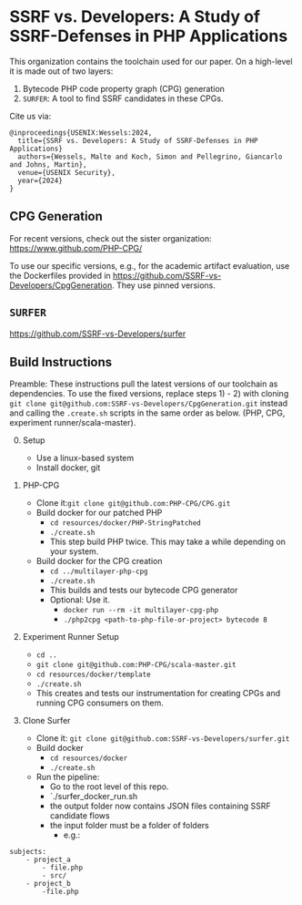 # SSRF vs. Developers: A Study of SSRF-Defenses in PHP Applications

This organization contains the toolchain used for our paper.
On a high-level it is made out of two layers:
1. Bytecode PHP code property graph (CPG) generation
2. `SURFER`: A tool to find SSRF candidates in these CPGs.

Cite us via: 
```
@inproceedings{USENIX:Wessels:2024,
  title={SSRF vs. Developers: A Study of SSRF-Defenses in PHP Applications}
  authors={Wessels, Malte and Koch, Simon and Pellegrino, Giancarlo and Johns, Martin},
  venue={USENIX Security},
  year={2024}
}
```
## CPG Generation
For recent versions, check out the sister organization: https://www.github.com/PHP-CPG/

To use our specific versions, e.g., for the academic artifact evaluation, use the Dockerfiles provided in https://github.com/SSRF-vs-Developers/CpgGeneration.
They use pinned versions.

## `SURFER`
https://github.com/SSRF-vs-Developers/surfer

## Build Instructions
Preamble: These instructions pull the latest versions of our toolchain as dependencies.
To use the fixed versions, replace steps 1) - 2) with cloning `git clone git@github.com:SSRF-vs-Developers/CpgGeneration.git` instead and calling the `.create.sh` scripts in the same order as below. (PHP, CPG, experiment runner/scala-master).


0. Setup
    - Use a linux-based system
    - Install docker, git

1. PHP-CPG
    - Clone it:`git clone git@github.com:PHP-CPG/CPG.git`
    - Build docker for our patched PHP
        - `cd resources/docker/PHP-StringPatched`
        - `./create.sh`
        - This step build PHP twice. This may take a while depending on your system.
    - Build docker for the CPG creation
        - `cd ../multilayer-php-cpg`
        - `./create.sh`
        - This builds and tests our bytecode CPG generator
        - Optional: Use it.
            - `docker run --rm -it multilayer-cpg-php`
            - `./php2cpg <path-to-php-file-or-project> bytecode 8`
2. Experiment Runner Setup
    - `cd ..`
    - `git clone git@github.com:PHP-CPG/scala-master.git`
    - `cd resources/docker/template`
    - `./create.sh`
    - This creates and tests our instrumentation for creating CPGs and running CPG consumers on them.

3. Clone Surfer
    - Clone it: `git clone git@github.com:SSRF-vs-Developers/surfer.git`
    - Build docker
        - `cd resources/docker`
        - `./create.sh`
    - Run the pipeline:
        - Go to the root level of this repo.
        - `./surfer_docker_run.sh <absolute-path-to-folder-of-projects> <folder-for-cpgs> <folder-for-output>
        - the output folder now contains JSON files containing SSRF candidate flows
        - the input folder must be a folder of folders
            - e.g.:
```
subjects:
    - project_a
        - file.php
        - src/
    - project_b
        -file.php
```

      
